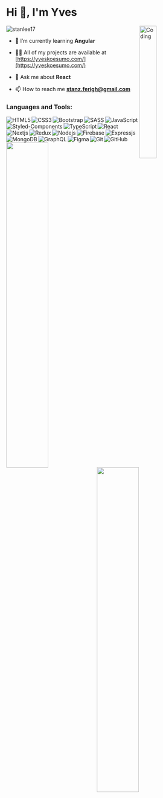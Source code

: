 <h1 align="left">Hi 👋, I'm Yves</h1>

<img align="right" alt="Coding" width="30%" src="https://media.tenor.com/rS-u5lIUQWsAAAAC/anime-coding.gif">


<p align="left"> <img src="https://komarev.com/ghpvc/?username=stanlee17&label=Profile%20views&color=0e75b6&style=flat" alt="stanlee17" /> </p>

- 🌱 I’m currently learning **Angular**

- 👨‍💻 All of my projects are available at [https://yveskoesumo.com/](https://yveskoesumo.com/)

- 💬 Ask me about **React**

- 📫 How to reach me **stanz.ferigh@gmail.com**

<h3 align="left">Languages and Tools:</h3>
<img align="left" src="https://img.shields.io/badge/html5-%23E34F26.svg?style=for-the-badge&logo=html5&logoColor=white" alt="HTML5" />
<img align="left" src="https://img.shields.io/badge/css3-%231572B6.svg?style=for-the-badge&logo=css3&logoColor=white" alt="CSS3" />
<img align="left" src="https://img.shields.io/badge/bootstrap-%238511FA.svg?style=for-the-badge&logo=bootstrap&logoColor=white" alt="Bootstrap" />
<img align="left" src="https://img.shields.io/badge/SASS-hotpink.svg?style=for-the-badge&logo=SASS&logoColor=white" alt="SASS" />
<img align="left" src="https://img.shields.io/badge/styled--components-DB7093?style=for-the-badge&logo=styled-components&logoColor=white" alt="Styled-Components" />
<img src="https://img.shields.io/badge/javascript-%23323330.svg?style=for-the-badge&logo=javascript&logoColor=%23F7DF1E" alt="JavaScript" />
<img align="left" src="https://img.shields.io/badge/typescript-%23007ACC.svg?style=for-the-badge&logo=typescript&logoColor=white" alt="TypeScript" />
<img align="left" src="https://img.shields.io/badge/react-%2320232a.svg?style=for-the-badge&logo=react&logoColor=%2361DAFB" alt="React" />
<img align="left" src="https://img.shields.io/badge/Next-black?style=for-the-badge&logo=next.js&logoColor=white" alt="Nextjs" />
<img align="left" src="https://img.shields.io/badge/redux-%23593d88.svg?style=for-the-badge&logo=redux&logoColor=white" alt="Redux" />
<img align="left" src="https://img.shields.io/badge/node.js-6DA55F?style=for-the-badge&logo=node.js&logoColor=white" alt="Nodejs" />
<img src="https://img.shields.io/badge/express.js-%23404d59.svg?style=for-the-badge&logo=express&logoColor=%2361DAFB" alt="Expressjs" />
<img align="left" src="https://img.shields.io/badge/firebase-%23039BE5.svg?style=for-the-badge&logo=firebase" alt="Firebase" />
<img align="left" src="https://img.shields.io/badge/MongoDB-%234ea94b.svg?style=for-the-badge&logo=mongodb&logoColor=white" alt="MongoDB" />
<img align="left" src="https://img.shields.io/badge/-GraphQL-E10098?style=for-the-badge&logo=graphql&logoColor=white" alt="GraphQL" />
<img align="left" src="https://img.shields.io/badge/figma-%23F24E1E.svg?style=for-the-badge&logo=figma&logoColor=white" alt="Figma" />
<img align="left" src="https://img.shields.io/badge/git-%23F05033.svg?style=for-the-badge&logo=git&logoColor=white" alt="Git" />
<img src="https://img.shields.io/badge/github-%23121011.svg?style=for-the-badge&logo=github&logoColor=white" alt="GitHub" />

<img align="left" width="47%" src="https://github-readme-stats.vercel.app/api/top-langs?username=stanlee17&show_icons=true&locale=en&layout=compact" />

<img align="left" width="47%" src="https://github-readme-stats.vercel.app/api?username=stanlee17&show_icons=true&theme=tokyonight" />

